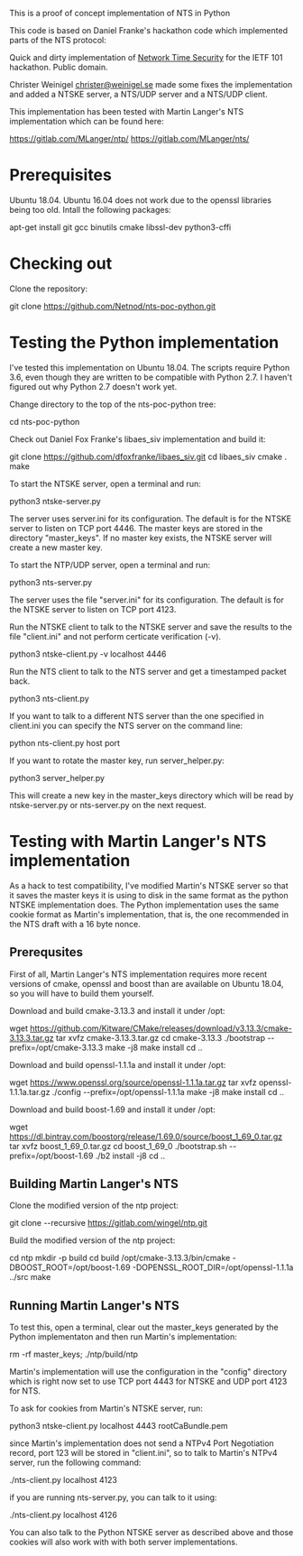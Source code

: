 This is a proof of concept implementation of NTS in Python

This code is based on Daniel Franke's hackathon code which implemented
parts of the NTS protocol:

Quick and dirty implementation of [Network Time
Security](https://github.com/dfoxfranke/nts) for the IETF 101
hackathon. Public domain.

Christer Weinigel <christer@weinigel.se> made some fixes the
implementation and added a NTSKE server, a NTS/UDP server and a
NTS/UDP client.

This implementation has been tested with Martin Langer's NTS
implementation which can be found here:

 https://gitlab.com/MLanger/ntp/
 https://gitlab.com/MLanger/nts/

Prerequisites
=============

Ubuntu 18.04.  Ubuntu 16.04 does not work due to the openssl libraries
being too old.  Intall the following packages:

 apt-get install git gcc binutils cmake libssl-dev python3-cffi

Checking out
============

Clone the repository:

 git clone https://github.com/Netnod/nts-poc-python.git

Testing the Python implementation
=================================

I've tested this implementation on Ubuntu 18.04.  The scripts require
Python 3.6, even though they are written to be compatible with Python
2.7.  I haven't figured out why Python 2.7 doesn't work yet.

Change directory to the top of the nts-poc-python tree:

 cd nts-poc-python

Check out Daniel Fox Franke's libaes_siv implementation and build it:

 git clone https://github.com/dfoxfranke/libaes_siv.git
 cd libaes_siv
 cmake .
 make

To start the NTSKE server, open a terminal and run:

 python3 ntske-server.py

The server uses server.ini for its configuration.  The default is for
the NTSKE server to listen on TCP port 4446.  The master keys are
stored in the directory "master_keys".  If no master key exists, the
NTSKE server will create a new master key.

To start the NTP/UDP server, open a terminal and run:

 python3 nts-server.py

The server uses the file "server.ini" for its configuration.  The
default is for the NTSKE server to listen on TCP port 4123.

Run the NTSKE client to talk to the NTSKE server and save the results
to the file "client.ini" and not perform certicate verification (-v).

 python3 ntske-client.py -v localhost 4446

Run the NTS client to talk to the NTS server and get a timestamped
packet back.

 python3 nts-client.py

If you want to talk to a different NTS server than the one specified
in client.ini you can specify the NTS server on the command line:

 python nts-client.py host port

If you want to rotate the master key, run server_helper.py:

 python3 server_helper.py

This will create a new key in the master_keys directory which will be
read by ntske-server.py or nts-server.py on the next request.

Testing with Martin Langer's NTS implementation
===============================================

As a hack to test compatibility, I've modified Martin's NTSKE server
so that it saves the master keys it is using to disk in the same
format as the python NTSKE implementation does.  The Python
implementation uses the same cookie format as Martin's implementation,
that is, the one recommended in the NTS draft with a 16 byte nonce.

Prerequsites
------------

First of all, Martin Langer's NTS implementation requires more recent
versions of cmake, openssl and boost than are available on Ubuntu
18.04, so you will have to build them yourself.

Download and build cmake-3.13.3 and install it under /opt:

 wget https://github.com/Kitware/CMake/releases/download/v3.13.3/cmake-3.13.3.tar.gz
 tar xvfz cmake-3.13.3.tar.gz
 cd cmake-3.13.3
 ./bootstrap --prefix=/opt/cmake-3.13.3
 make -j8
 make install
 cd ..

Download and build openssl-1.1.1a and install it under /opt:

 wget https://www.openssl.org/source/openssl-1.1.1a.tar.gz
 tar xvfz openssl-1.1.1a.tar.gz
 ./config --prefix=/opt/openssl-1.1.1a
 make -j8
 make install
 cd ..

Download and build boost-1.69 and install it under /opt:

 wget https://dl.bintray.com/boostorg/release/1.69.0/source/boost_1_69_0.tar.gz
 tar xvfz boost_1_69_0.tar.gz
 cd boost_1_69_0
 ./bootstrap.sh --prefix=/opt/boost-1.69
 ./b2 install -j8
 cd ..

Building Martin Langer's NTS
----------------------------

Clone the modified version of the ntp project:

 git clone --recursive https://gitlab.com/wingel/ntp.git

Build the modified version of the ntp project:

 cd ntp
 mkdir -p build
 cd build
 /opt/cmake-3.13.3/bin/cmake -DBOOST_ROOT=/opt/boost-1.69 -DOPENSSL_ROOT_DIR=/opt/openssl-1.1.1a ../src
 make

Running Martin Langer's NTS
---------------------------

To test this, open a terminal, clear out the master_keys generated by
the Python implementaton and then run Martin's implementation:

 rm -rf master_keys; ./ntp/build/ntp

Martin's implementation will use the configuration in the "config"
directory which is right now set to use TCP port 4443 for NTSKE and
UDP port 4123 for NTS.

To ask for cookies from Martin's NTSKE server, run:

 python3 ntske-client.py localhost 4443 rootCaBundle.pem

since Martin's implementation does not send a NTPv4 Port Negotiation
record, port 123 will be stored in "client.ini", so to talk to
Martin's NTPv4 server, run the following command:

 ./nts-client.py localhost 4123

if you are running nts-server.py, you can talk to it using:

 ./nts-client.py localhost 4126

You can also talk to the Python NTSKE server as described above and
those cookies will also work with with both server implementations.
